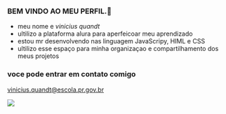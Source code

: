 ### BEM VINDO AO MEU PERFIL.🥇

- meu nome e *vinicius quandt*
- ultilizo a plataforma alura para aperfeicoar meu aprendizado
- estou mr desenvolvendo nas linguagem JavaScripy, HIML e CSS
- ultilizo esse espaço para minha organizaçao e compartilhamento dos meus projetos

### voce pode entrar em contato comigo 
vinicius.quandt@escola.pr.gov.br


![](https://media.tenor.com/DEpGK02sAloAAAAd/caminhao-drift.gif)

